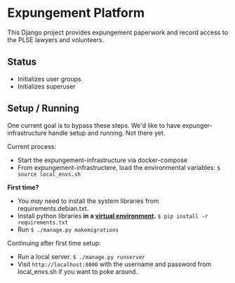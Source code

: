 # Expungement Platform

This Django project provides expungement paperwork and record access to the
PLSE lawyers and volunteers.

## Status
- Initializes user groups
- Initializes superuser

## Setup / Running

One current goal is to bypass these steps.  We'd like to have
expunger-infrastructure handle setup and running.  Not there yet.

Current process:

- Start the expungement-infrastructure via docker-compose
- From expungement-infrastructere, load the environmental variables:
    `$ source local_envs.sh`

**First time?**
- You *may* need to install the system libraries from requirements.debian.txt.
- Install python libraries
  **in a [virtual environment](https://github.com/sashahart/vex).**
        `$ pip install -r requirements.txt`
- Run `$ ./manage.py makemigrations`

Continuing after first time setup:
- Run a local server. `$ ./manage.py runserver`
- Visit `http://localhost:8000` with the username and password from
  local_envs.sh if you want to poke around.
